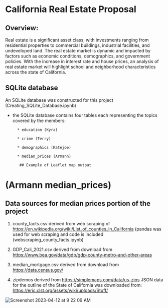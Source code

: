 # California Real Estate Proposal

## Overview:

Real estate is a significant asset class, with investments ranging from residential properties to commercial buildings, industrial facilities, and undeveloped land. The real estate market is dynamic and impacted by factors such as economic conditions, demographics, and government policies. With the increase in interest rate and house prices, an analysis of real estate market will highlight school and neighborhood characteristics across the state of California.

## SQLite database
An SQLite database was constructed for this project (Creating_SQLite_Database.ipynb)
  * the SQLite database contains four tables each representing the topics covered by the members:
  
          * education (Kyra)
          
          * crime (Terry)
          
          * demographics (Katejoe)
          
          * median_prices (Armann)
          
           ## Example of Leaflet map output

 
# (Armann median_prices)
## Data sources for median prices portion of the project
  1) county_facts.csv 
        derived from web scraping of  https://en.wikipedia.org/wiki/List_of_counties_in_California
        (pandas was used for web scraping and code is included (webscraping_county_facts.ipynb)
        
  2) GDP_Cali_2021.csv
        derived from download from https://www.bea.gov/data/gdp/gdp-county-metro-and-other-areas
  
  3) median_mortgage.csv 
        derived from download from https://data.census.gov/
        
  4) zipdemos 
        derived from https://simplemaps.com/data/us-zips
 JSON data for the outline of the State of California was downloaded from: https://eric.clst.org/assets/wiki/uploads/Stuff/
 
![Screenshot 2023-04-12 at 9 22 09 AM](https://user-images.githubusercontent.com/115322974/231520736-1dea4ca5-7d30-4d2f-b435-d268fb21705d.png)
